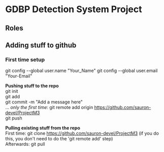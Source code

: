 # GDBP Detection System Project

## Roles  

## Adding stuff to github  

### First time setup
git config --global user.name "Your_Name" 
git config --global user.email "Your-Email"

**Pushing stuff to the repo**  
git init  
git add <file or folder name>  
git commit -m "Add a message here"  
... *only the first time*: git remote add origin https://github.com/sauron-devel/ProjectM3  
git push  

**Pulling existing stuff from the repo**  
First time: git clone https://github.com/sauron-devel/ProjectM3 (if you do this, you don't need to do the 'git remote add' step)  
Afterwards: git pull  


